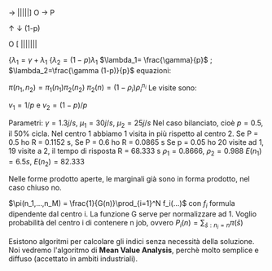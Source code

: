 $\rightarrow$ |||||] O $\rightarrow$ P

$\uparrow$        $\downarrow$ (1-p)

O [ |||||||

$\{ \lambda_1= \gamma + \lambda_1$
$\{\lambda_2 = (1-p)\lambda_1$
$\lambda_1= \frac{\gamma}{p}$ ; $\lambda_2=\frac{\gamma (1-p)}{p}$
equazioni:

$\pi(n_1,n_2) = \pi_1(n_1) \pi_2(n_2)$
$\pi_2(n)=(1-\rho_i)\rho_i^{n_i}$
Le visite sono:

$v_1=1/p$ e $v_2=(1-p)/p$


Parametri: $\gamma= 1.3 j/s$, $\mu_1= 30j/s$, $\mu_2=25 j/s$
Nel caso bilanciato, cioè $p=0.5$, il 50% cicla.
Nel centro 1 abbiamo 1 visita in più rispetto al centro 2.
Se P = 0.5 ho R = 0.1152 s, 
Se P = 0.6 ho R = 0.0865 s
Se p = 0.05 ho 20 visite ad 1, 19 visite a 2, il tempo di risposta R = 68.333 s
$\rho_1= 0.8666$, $\rho_2=0.988$
$E(n_1) = 6.5 s$, $E(n_2)= 82.333$
 
Nelle forme prodotto aperte, le marginali già sono in forma prodotto, nel caso chiuso no.



$\pi(n_1,...,n_M) = \frac{1}{G(n)}\prod_{i=1}^N f_i(...)$ con $f_i$ formula dipendente dal centro i. La funzione G serve per normalizzare ad 1.
Voglio probabilità del centro i di contenere n job, ovvero $P_i(n) = \sum_{\bar{s}: n_i=n }\pi(\bar{s})$

Esistono algoritmi per calcolare gli indici senza necessità della soluzione.
Noi vedremo l'algoritmo di **Mean Value Analysis**, perchè molto semplice e diffuso (accettato in ambiti industriali).


